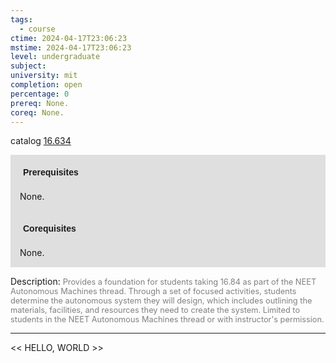 ```yaml
---
tags:
  - course
ctime: 2024-04-17T23:06:23
mstime: 2024-04-17T23:06:23
level: undergraduate
subject: 
university: mit
completion: open
percentage: 0
prereq: None.
coreq: None.
---
```


catalog [16.634](http://student.mit.edu/catalog/m16b.html#16.634)

<span style="display: block; padding: 15px; background-color: rgb(100, 100, 100, 0.2);"><font id="m_prereq1460_0" style="display: block; font-family: Arial, sans-serif; font-weight: bold; padding: 5px">Prerequisites</font><br><span id="prereq1460_0">None.</span></span>
<span style="display: block; padding: 15px; background-color: rgb(100, 100, 100, 0.2);"><font id="m_coreq1460_0" style="display: block; font-family: Arial, sans-serif; font-weight: bold; padding: 5px">Corequisites</font><br><span id="coreq1460_0">None.</span></span>

<font style="">Description:</font>
<font style="color: grey; font-size: 0.8rem;">Provides a foundation for students taking 16.84 as part of the NEET Autonomous Machines thread. Through a set of focused activities, students determine the autonomous system they will design, which includes outlining the materials, facilities, and resources they need to create the system. Limited to students in the NEET Autonomous Machines thread or with instructor's permission.</font>



---

<< HELLO, WORLD >>
